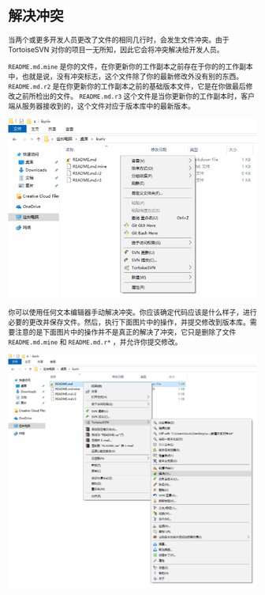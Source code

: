 # 解决冲突

当两个或更多开发人员更改了文件的相同几行时，会发生文件冲突。由于 TortoiseSVN 对你的项目一无所知，因此它会将冲突解决给开发人员。

`README.md.mine` 是你的文件，在你更新你的工作副本之前存在于你的的工作副本中，也就是说，没有冲突标志，这个文件除了你的最新修改外没有别的东西。 `README.md.r2` 是在你更新你的工作副本之前的基础版本文件，它是在你做最后修改之前所检出的文件。 `README.md.r3` 这个文件是当你更新你的工作副本时，客户端从服务器接收到的，这个文件对应于版本库中的最新版本。

![解决冲突](./解决冲突-1.png)

你可以使用任何文本编辑器手动解决冲突。你应该确定代码应该是什么样子，进行必要的更改并保存文件。然后，执行下面图片中的操作，并提交修改到版本库。需要注意的是下面图片中的操作并不是真正的解决了冲突，它只是删除了文件 `README.md.mine` 和 `README.md.r*` ，并允许你提交修改。

![解决冲突](./解决冲突-2.png)